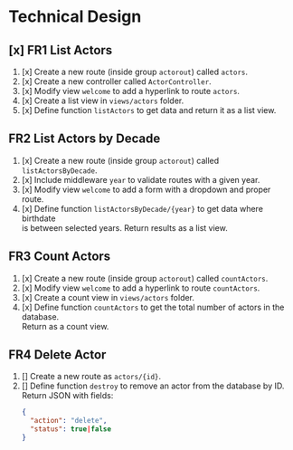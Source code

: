# Technical Design

## [x] FR1 List Actors
1. [x] Create a new route (inside group `actorout`) called `actors`.
2. [x] Create a new controller called `ActorController`.
3. [x] Modify view `welcome` to add a hyperlink to route `actors`.
4. [x] Create a list view in `views/actors` folder.
5. [x] Define function `listActors` to get data and return it as a list view.

## FR2 List Actors by Decade
1. [x] Create a new route (inside group `actorout`) called `listActorsByDecade`.
2. [x] Include middleware `year` to validate routes with a given year.
3. [x] Modify view `welcome` to add a form with a dropdown and proper route.
4. [x] Define function `listActorsByDecade/{year}` to get data where birthdate  
   is between selected years. Return results as a list view.

## FR3 Count Actors
1. [x] Create a new route (inside group `actorout`) called `countActors`.
2. [x] Modify view `welcome` to add a hyperlink to route `countActors`.
3. [x] Create a count view in `views/actors` folder.
4. [x] Define function `countActors` to get the total number of actors in the database.  
   Return as a count view.

## FR4 Delete Actor
1. [] Create a new route as `actors/{id}`.
2. [] Define function `destroy` to remove an actor from the database by ID.  
   Return JSON with fields:
   ```json
   {
     "action": "delete",
     "status": true|false
   }

